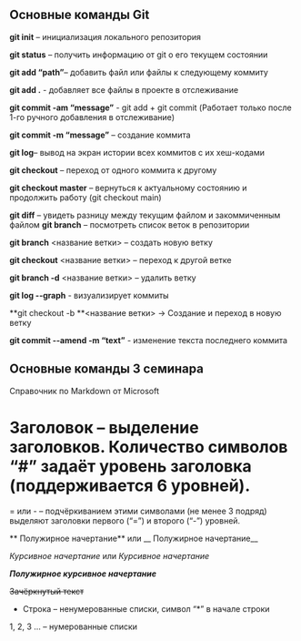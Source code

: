 ## Основные команды Git

**git init** – инициализация локального репозитория

**git status** – получить информацию от git о его текущем состоянии

**git add “path”**– добавить файл или файлы к следующему коммиту

**git add .** - добавляет все файлы в проекте в отслеживание

**git commit -am “message”** - git add + git commit (Работает 
только после 1-го ручного добавления в отслеживание)

**git commit -m “message”** – создание коммита

**git log**– вывод на экран истории всех коммитов с их хеш-кодами

**git checkout** – переход от одного коммита к другому

**git checkout master** – вернуться к актуальному состоянию и продолжить работу (git checkout main)

**git diff** – увидеть разницу между текущим файлом и закоммиченным файлом
**git branch** – посмотреть список веток в репозитории

**git branch** <название ветки> – создать новую ветку

**git checkout** <название ветки> – переход к другой ветке

**git branch -d** <название ветки> – удалить ветку

**git log --graph** - визуализирует коммиты

**git checkout -b **<название ветки> -> Создание и переход в новую ветку

**git commit --amend -m “text”** - изменение текста последнего коммита

## Основные команды 3 семинара 



Справочник по Markdown от Microsoft

# Заголовок – выделение заголовков. Количество символов “#” задаёт уровень заголовка  (поддерживается 6 уровней).

= или - – подчёркиванием этими символами (не менее 3 подряд) выделяют заголовки  первого (“=”) и второго (“-”) уровней.

** Полужирное начертание** или __ Полужирное начертание__

*Курсивное начертание* или _Курсивное начертание_

***Полужирное курсивное начертание***

~~Зачёркнутый текст~~

* Строка – ненумерованные списки, символ “*” в начале строки

1, 2, 3 … – нумерованные списки